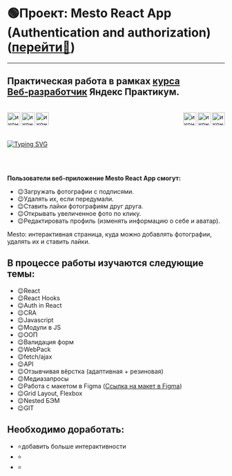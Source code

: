 # :green_circle:Проект: Mesto React App (Authentication and authorization) ([перейти:link:](https://jsapro.github.io/react-mesto-auth/))
---
## Практическая работа в рамках [курса Веб‑разработчик](https://practicum.yandex.ru/web/) Яндекс Практикум.

<br/>
<img align="right" src="./src/images/grid-card-heart.svg" alt="иконка сердца" height="30" width="30">
<img align="right" src="./src/images/logo192.png" alt="иконка реакт" height="30" width="30">
<img align="right" src="./src/images/grid-card-heart.svg" alt="иконка сердца" height="30" width="30">
<img align="left" src="./src/images/grid-card-heart.svg" alt="иконка сердца" height="30" width="30">
<img align="left" src="./src/images/logo192.png" alt="иконка реакт" height="30" width="30">
<img align="left" src="./src/images/grid-card-heart.svg" alt="иконка сердца" height="30" width="30">
<br/>
<br/>
<br/>

[![Typing SVG](https://readme-typing-svg.demolab.com?font=Fira+Code&weight=900&size=40&pause=10&center=true&width=900&height=60&lines=Try+Mesto+React+App+application)](https://git.io/typing-svg)

<br/>


<br/>**Пользователи веб-приложение Mesto React App смогут:**
+ :wink:Загружать фотографии с подписями.
+ :wink:Удалять их, если передумали.
+ :wink:Ставить лайки фотографиям друг друга.
+ :wink:Открывать увеличенное фото по клику.
+ :wink:Редактировать профиль (изменять информацию о себе и аватар).

Mesto: интерактивная страница, куда можно добавлять фотографии, удалять их и ставить лайки.


## В процессе работы изучаются следующие темы:
- :wink:React
- :wink:React Hooks
- :wink:Auth in React
- :wink:CRA
- :wink:Javascript
- :wink:Модули в JS
- :wink:ООП
- :wink:Валидация форм
- :wink:WebPack
- :wink:fetch/ajax
- :wink:API
- :wink:Отзывчивая вёрстка (адаптивная + резиновая)
- :wink:Медиазапросы
- :wink:Работа с макетом в Figma ([Ссылка на макет в Figma](https://www.figma.com/file/5H3gsn5lIGPwzBPby9jAOo/Sprint-14-RU?node-id=0%3A1))
- :wink:Grid Layout, Flexbox
- :wink:Nested БЭМ
- :wink:GIT

## Необходимо доработать:

- :star:добавить больше интерактивности
- :star:
- :star:
